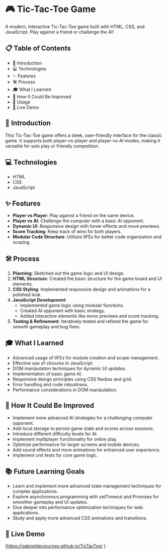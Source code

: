 # 🎮 Tic-Tac-Toe Game

A modern, interactive Tic-Tac-Toe game built with HTML, CSS, and JavaScript. Play against a friend or challenge the AI!

## 📋 Table of Contents
- 👋 Introduction
- 💻 Technologies
- ✨ Features
- 🛠️ Process
- 🎓 What I Learned
- 🚀 How It Could Be Improved
- 📘 Usage
- 🔗 Live Demo

## 👋 Introduction
This Tic-Tac-Toe game offers a sleek, user-friendly interface for the classic game. It supports both player-vs-player and player-vs-AI modes, making it versatile for solo play or friendly competition.

## 💻 Technologies
- HTML
- CSS
- JavaScript

## ✨ Features
- **Player vs Player**: Play against a friend on the same device.
- **Player vs AI**: Challenge the computer with a basic AI opponent.
- **Dynamic UI**: Responsive design with hover effects and move previews.
- **Score Tracking**: Keep track of wins for both players.
- **Modular Code Structure**: Utilizes IIFEs for better code organization and scoping.

## 🛠️ Process
1. **Planning**: Sketched out the game logic and UI design.
2. **HTML Structure**: Created the basic structure for the game board and UI elements.
3. **CSS Styling**: Implemented responsive design and animations for a polished look.
4. **JavaScript Development**: 
   - Implemented game logic using modular functions.
   - Created AI opponent with basic strategy.
   - Added interactive elements like move previews and score tracking.
5. **Testing & Refinement**: Iteratively tested and refined the game for smooth gameplay and bug fixes.

## 🎓 What I Learned
- Advanced usage of IIFEs for module creation and scope management.
- Effective use of closures in JavaScript.
- DOM manipulation techniques for dynamic UI updates.
- Implementation of basic game AI.
- Responsive design principles using CSS flexbox and grid.
- Error handling and code robustness.
- Performance considerations in DOM manipulation.

## 🚀 How It Could Be Improved
- Implement more advanced AI strategies for a challenging computer opponent.
- Add local storage to persist game state and scores across sessions.
- Introduce different difficulty levels for AI.
- Implement multiplayer functionality for online play.
- Optimize performance for larger screens and mobile devices.
- Add sound effects and more animations for enhanced user experience.
- Implement unit tests for core game logic.

## 📚 Future Learning Goals
- Learn and implement more advanced state management techniques for complex applications.
- Explore asynchronous programming with setTimeout and Promises for smoother gameplay and UI updates.
- Dive deeper into performance optimization techniques for web applications.
- Study and apply more advanced CSS animations and transitions.

## 🔗 Live Demo
[https://gabrieldevjourney.github.io/TicTacToe/
]
